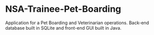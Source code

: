 NSA-Trainee-Pet-Boarding
========================
Application for a Pet Boarding and Veterinarian operations. Back-end database built in SQLite and front-end GUI built in Java.

